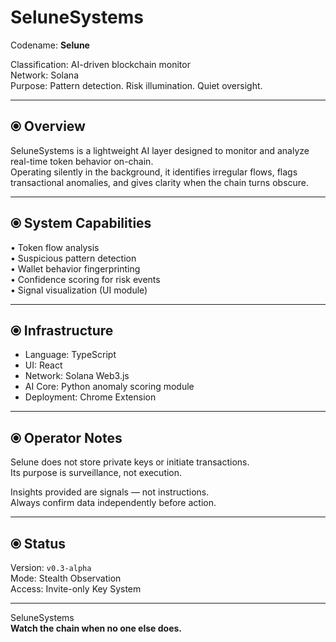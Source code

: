 # SeluneSystems

Codename: **Selune**

Classification: AI-driven blockchain monitor  
Network: Solana  
Purpose: Pattern detection. Risk illumination. Quiet oversight.

---

## ⦿ Overview

SeluneSystems is a lightweight AI layer designed to monitor and analyze real-time token behavior on-chain.  
Operating silently in the background, it identifies irregular flows, flags transactional anomalies, and gives clarity when the chain turns obscure.

---

## ⦿ System Capabilities

• Token flow analysis  
• Suspicious pattern detection  
• Wallet behavior fingerprinting  
• Confidence scoring for risk events  
• Signal visualization (UI module)

---

## ⦿ Infrastructure

- Language: TypeScript  
- UI: React  
- Network: Solana Web3.js  
- AI Core: Python anomaly scoring module  
- Deployment: Chrome Extension

---

## ⦿ Operator Notes

Selune does not store private keys or initiate transactions.  
Its purpose is surveillance, not execution.

Insights provided are signals — not instructions.  
Always confirm data independently before action.

---

## ⦿ Status

Version: `v0.3-alpha`  
Mode: Stealth Observation  
Access: Invite-only Key System

---

SeluneSystems  
**Watch the chain when no one else does.**
